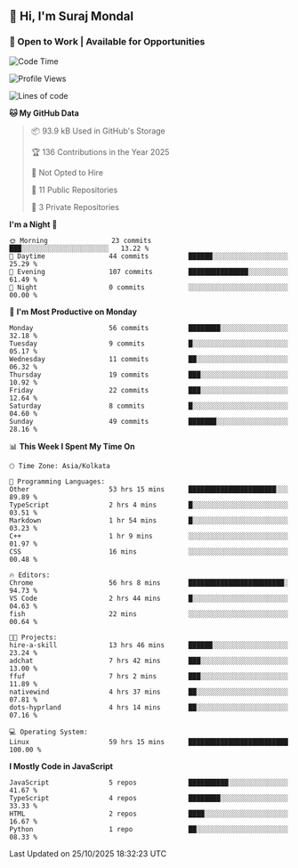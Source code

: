 ## 👋 Hi, I'm Suraj Mondal
### 🚀 Open to Work | Available for Opportunities

<!--START_SECTION:waka-->
![Code Time](http://img.shields.io/badge/Code%20Time-143%20hrs%2031%20mins-blue)

![Profile Views](http://img.shields.io/badge/Profile%20Views-1-blue)

![Lines of code](https://img.shields.io/badge/From%20Hello%20World%20I%27ve%20Written-129.6%20thousand%20lines%20of%20code-blue)

**🐱 My GitHub Data** 

> 📦 93.9 kB Used in GitHub's Storage 
 > 
> 🏆 136 Contributions in the Year 2025
 > 
> 🚫 Not Opted to Hire
 > 
> 📜 11 Public Repositories 
 > 
> 🔑 3 Private Repositories 
 > 
**I'm a Night 🦉** 

```text
🌞 Morning                23 commits          ███░░░░░░░░░░░░░░░░░░░░░░   13.22 % 
🌆 Daytime                44 commits          ██████░░░░░░░░░░░░░░░░░░░   25.29 % 
🌃 Evening                107 commits         ███████████████░░░░░░░░░░   61.49 % 
🌙 Night                  0 commits           ░░░░░░░░░░░░░░░░░░░░░░░░░   00.00 % 
```
📅 **I'm Most Productive on Monday** 

```text
Monday                   56 commits          ████████░░░░░░░░░░░░░░░░░   32.18 % 
Tuesday                  9 commits           █░░░░░░░░░░░░░░░░░░░░░░░░   05.17 % 
Wednesday                11 commits          ██░░░░░░░░░░░░░░░░░░░░░░░   06.32 % 
Thursday                 19 commits          ███░░░░░░░░░░░░░░░░░░░░░░   10.92 % 
Friday                   22 commits          ███░░░░░░░░░░░░░░░░░░░░░░   12.64 % 
Saturday                 8 commits           █░░░░░░░░░░░░░░░░░░░░░░░░   04.60 % 
Sunday                   49 commits          ███████░░░░░░░░░░░░░░░░░░   28.16 % 
```


📊 **This Week I Spent My Time On** 

```text
🕑︎ Time Zone: Asia/Kolkata

💬 Programming Languages: 
Other                    53 hrs 15 mins      ██████████████████████░░░   89.89 % 
TypeScript               2 hrs 4 mins        █░░░░░░░░░░░░░░░░░░░░░░░░   03.51 % 
Markdown                 1 hr 54 mins        █░░░░░░░░░░░░░░░░░░░░░░░░   03.23 % 
C++                      1 hr 9 mins         ░░░░░░░░░░░░░░░░░░░░░░░░░   01.97 % 
CSS                      16 mins             ░░░░░░░░░░░░░░░░░░░░░░░░░   00.48 % 

🔥 Editors: 
Chrome                   56 hrs 8 mins       ████████████████████████░   94.73 % 
VS Code                  2 hrs 44 mins       █░░░░░░░░░░░░░░░░░░░░░░░░   04.63 % 
fish                     22 mins             ░░░░░░░░░░░░░░░░░░░░░░░░░   00.64 % 

🐱‍💻 Projects: 
hire-a-skill             13 hrs 46 mins      ██████░░░░░░░░░░░░░░░░░░░   23.24 % 
adchat                   7 hrs 42 mins       ███░░░░░░░░░░░░░░░░░░░░░░   13.00 % 
ffuf                     7 hrs 2 mins        ███░░░░░░░░░░░░░░░░░░░░░░   11.89 % 
nativewind               4 hrs 37 mins       ██░░░░░░░░░░░░░░░░░░░░░░░   07.81 % 
dots-hyprland            4 hrs 14 mins       ██░░░░░░░░░░░░░░░░░░░░░░░   07.16 % 

💻 Operating System: 
Linux                    59 hrs 15 mins      █████████████████████████   100.00 % 
```

**I Mostly Code in JavaScript** 

```text
JavaScript               5 repos             ██████████░░░░░░░░░░░░░░░   41.67 % 
TypeScript               4 repos             ████████░░░░░░░░░░░░░░░░░   33.33 % 
HTML                     2 repos             ████░░░░░░░░░░░░░░░░░░░░░   16.67 % 
Python                   1 repo              ██░░░░░░░░░░░░░░░░░░░░░░░   08.33 % 
```




 Last Updated on 25/10/2025 18:32:23 UTC
<!--END_SECTION:waka-->
